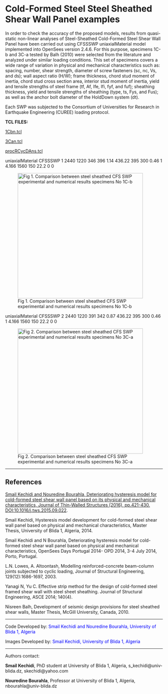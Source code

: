 # Cold-Formed Steel Steel Sheathed Shear Wall Panel examples

<p>In order to check the accuracy of the proposed models, results from
quasi-static non-linear analyses of Steel-Sheathed Cold-Formed Steel
Shear Wall Panel have been carried out using CFSSSWP uniaxialMaterial
model implemented into OpenSees version 2.4.6. For this purpose,
specimens 1C-b and 3C-a tested by Balh (2010) were selected from the
literature and analyzed under similar loading conditions. This set of
specimens covers a wide range of variation in physical and mechanical
characteristics such as: spacing, number, shear strength, diameter of
screw fasteners (sc, nc, Vs, and ds); wall aspect ratio (H/W); frame
thickness, chord stud moment of inertia, chord stud cross section area,
interior stud moment of inertia, yield and tensile strengths of steel
frame (tf, Af, Ife, Ifi, fyf, and fuf); sheathing thickness, yield and
tensile strengths of sheathing (type, ts, Fys, and Fus); as well as the
anchor bolt diameter of the HoldDown system (dt).</p>
<p>Each SWP was subjected to the Consortium of Universities for Research
in Earthquake Engineering (CUREE) loading protocol.</p>
<p><strong>TCL FILES:</strong></p>
<p><a href="Media:1Cbn.tcl" title="wikilink">1Cbn.tcl</a></p>
<p><a href="Media:3Can.tcl" title="wikilink">3Can.tcl</a></p>
<p><a href="Media:procRCycDAns.tcl"
title="wikilink">procRCycDAns.tcl</a></p>
<p>uniaxialMaterial CFSSSWP 1 2440 1220 346 396 1.14 436.22 395 300 0.46
1 4.166 1560 150 22.2 0 0</p>
<figure>
<img src="/OpenSeesRT/contrib/static/C1b.png"
title="Fig 1. Comparison between steel sheathed CFS SWP experimental and numerical results specimens No 1C-b"
width="400"
alt="Fig 1. Comparison between steel sheathed CFS SWP experimental and numerical results specimens No 1C-b" />
<figcaption aria-hidden="true">Fig 1. Comparison between steel sheathed
CFS SWP experimental and numerical results specimens No
1C-b</figcaption>
</figure>
<p>uniaxialMaterial CFSSSWP 2 2440 1220 391 342 0.87 436.22 395 300 0.46
1 4.166 1560 150 22.2 0 0</p>
<figure>
<img src="/OpenSeesRT/contrib/static/C3a.png"
title="Fig 2. Comparison between steel sheathed CFS SWP experimental and numerical results specimens No 3C-a"
width="400"
alt="Fig 2. Comparison between steel sheathed CFS SWP experimental and numerical results specimens No 3C-a" />
<figcaption aria-hidden="true">Fig 2. Comparison between steel sheathed
CFS SWP experimental and numerical results specimens No
3C-a</figcaption>
</figure>
<hr />
<h2>References</h2>
<p><a
href="http://www.sciencedirect.com/science/article/pii/S0263823115301026">Smail
Kechidi and Nouredine Bourahla, Deteriorating hysteresis model for
cold-formed steel shear wall panel based on its physical and mechanical
characteristics, Journal of Thin-Walled Structures (2016), pp.421-430.
<a
href="DOI:10.1016/j.tws.2015.09.022">DOI:10.1016/j.tws.2015.09.022</a>.</a></p>
<p>Smail Kechidi, Hysteresis model development for cold-formed steel
shear wall panel based on physical and mechanical characteristics,
Master Thesis, University of Blida 1, Algeria, 2014.</p>
<p>Smail Kechidi and N Bourahla, Deteriorating hysteresis model for
cold-formed steel shear wall panel based on physical and mechanical
characteristics, OpenSees Days Portugal 2014- OPD 2014, 3-4 July 2014,
Porto, Portugal.</p>
<p>L.N. Lowes, A. Altoontash, Modelling reinforced-concrete beam-column
joints subjected to cyclic loading, Journal of Structural Engineering,
129(12):1686-1697, 2003.</p>
<p>Yanagi N, Yu C. Effective strip method for the design of cold-formed
steel framed shear wall with steel sheet sheathing. Journal of
Structural Engineering, ASCE 2014; 140(4).</p>
<p>Nisreen Balh, Development of seismic design provisions for steel
sheathed shear walls, Master Thesis, McGill University, Canada,
2010.</p>
<hr />
<p>Code Developed by: <span style="color:blue"> Smail Kechidi and
Nouredine Bourahla, University of Blida 1, Algeria </span></p>
<p>Images Developed by: <span style="color:blue"> Smail Kechidi,
University of Blida 1, Algeria </span></p>
<hr />
<p>Authors contact:</p>
<p><strong>Smail Kechidi</strong>, PhD student at University of Blida 1,
Algeria, s_kechidi@univ-blida.dz, skechidi@yahoo.com</p>
<p><strong>Nouredine Bourahla</strong>, Professor at University of Blida
1, Algeria, nbourahla@univ-blida.dz</p>

